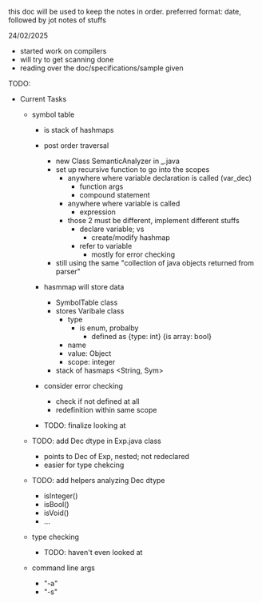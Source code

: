 this doc will be used to keep the notes in order.
preferred format: date, followed by jot notes of stuffs

24/02/2025
 - started work on compilers
 - will try to get scanning done
 - reading over the doc/specifications/sample given






TODO: 
 - Current Tasks
    - symbol table
      - is stack of hashmaps
      - post order traversal
        - new Class SemanticAnalyzer in _.java
        - set up recursive function to go into the scopes
          - anywhere where variable declaration is called (var_dec)
            - function args
            - compound statement
          - anywhere where variable is called
            - expression
          - those 2 must be different, implement different stuffs
            - declare variable; vs 
              - create/modify hashmap
            - refer to variable
              - mostly for error checking
        - still using the same "collection of java objects returned from parser"
      - hasmmap will store data
        - SymbolTable class
        - stores Varibale class
          - type
            - is enum, probalby
              - defined as {type: int} {is array: bool}
          - name
          - value: Object
          - scope: integer
        - stack of hasmaps <String, Sym>

      - consider error checking 
        - check if not defined at all
        - redefinition within same scope
      - TODO: finalize looking at

    - TODO: add Dec dtype in Exp.java class
      - points to Dec of Exp, nested; not redeclared
      - easier for type chekcing
    - TODO: add helpers analyzing Dec dtype
      - isInteger()
      - isBool()
      - isVoid()
      - ...
    
    - type checking
      - TODO: haven't even looked at

    - command line args 
      - "-a"
      - "-s"
